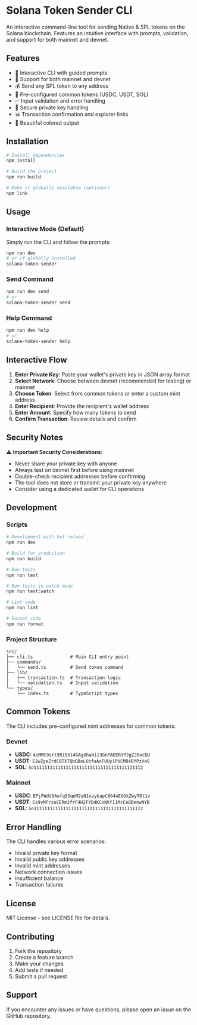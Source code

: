 # Solana Token Sender CLI

An interactive command-line tool for sending Native & SPL tokens on the Solana blockchain. Features an intuitive interface with prompts, validation, and support for both mainnet and devnet.

## Features

- 🚀 Interactive CLI with guided prompts
- 🔄 Support for both mainnet and devnet
- 💰 Send any SPL token to any address
- 🎯 Pre-configured common tokens (USDC, USDT, SOL)
- ✅ Input validation and error handling
- 🔐 Secure private key handling
- 📊 Transaction confirmation and explorer links
- 🎨 Beautiful colored output

## Installation

```bash
# Install dependencies
npm install

# Build the project
npm run build

# Make it globally available (optional)
npm link
```

## Usage

### Interactive Mode (Default)

Simply run the CLI and follow the prompts:

```bash
npm run dev
# or if globally installed
solana-token-sender
```

### Send Command

```bash
npm run dev send
# or
solana-token-sender send
```

### Help Command

```bash
npm run dev help
# or
solana-token-sender help
```

## Interactive Flow

1. **Enter Private Key**: Paste your wallet's private key in JSON array format
2. **Select Network**: Choose between devnet (recommended for testing) or mainnet
3. **Choose Token**: Select from common tokens or enter a custom mint address
4. **Enter Recipient**: Provide the recipient's wallet address
5. **Enter Amount**: Specify how many tokens to send
6. **Confirm Transaction**: Review details and confirm

## Security Notes

⚠️ **Important Security Considerations:**

- Never share your private key with anyone
- Always test on devnet first before using mainnet
- Double-check recipient addresses before confirming
- The tool does not store or transmit your private key anywhere
- Consider using a dedicated wallet for CLI operations

## Development

### Scripts

```bash
# Development with hot reload
npm run dev

# Build for production
npm run build

# Run tests
npm run test

# Run tests in watch mode
npm run test:watch

# Lint code
npm run lint

# Format code
npm run format
```

### Project Structure

```
src/
├── cli.ts              # Main CLI entry point
├── commands/
│   └── send.ts         # Send token command
├── lib/
│   ├── transaction.ts  # Transaction logic
│   └── validation.ts   # Input validation
└── types/
    └── index.ts        # TypeScript types
```

## Common Tokens

The CLI includes pre-configured mint addresses for common tokens:

### Devnet
- **USDC**: `4zMMC9srt5Ri5X14GAgXhaHii3GnPAEERYPJgZJDncDU`
- **USDT**: `EJwZgeZrdC8TXTQbQBoL6bfuAnFUUy1PVCMB4DYPzVaS`
- **SOL**: `So11111111111111111111111111111111111111112`

### Mainnet
- **USDC**: `EPjFWdd5AufqSSqeM2qN1xzybapC8G4wEGGkZwyTDt1v`
- **USDT**: `Es9vMFrzaCERmJfrF4H2FYD4KCoNkY11McCe8BenwNYB`
- **SOL**: `So11111111111111111111111111111111111111112`

## Error Handling

The CLI handles various error scenarios:

- Invalid private key format
- Invalid public key addresses
- Invalid mint addresses
- Network connection issues
- Insufficient balance
- Transaction failures

## License

MIT License - see LICENSE file for details.

## Contributing

1. Fork the repository
2. Create a feature branch
3. Make your changes
4. Add tests if needed
5. Submit a pull request

## Support

If you encounter any issues or have questions, please open an issue on the GitHub repository.